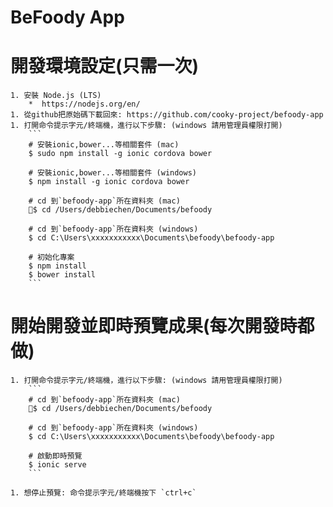 BeFoody App
============

# 開發環境設定(只需一次)

    1. 安裝 Node.js (LTS)
        *  https://nodejs.org/en/
    1. 從github把原始碼下載回來: https://github.com/cooky-project/befoody-app
    1. 打開命令提示字元/終端機，進行以下步驟: (windows 請用管理員權限打開)
        ```
        # 安裝ionic,bower...等相關套件 (mac)
        $ sudo npm install -g ionic cordova bower

        # 安裝ionic,bower...等相關套件 (windows)
        $ npm install -g ionic cordova bower

        # cd 到`befoody-app`所在資料夾 (mac)
        $ cd /Users/debbiechen/Documents/befoody

        # cd 到`befoody-app`所在資料夾 (windows)
        $ cd C:\Users\xxxxxxxxxxx\Documents\befoody\befoody-app

        # 初始化專案
        $ npm install
        $ bower install
        ```

# 開始開發並即時預覽成果(每次開發時都做)

    1. 打開命令提示字元/終端機，進行以下步驟: (windows 請用管理員權限打開)
        ```
        # cd 到`befoody-app`所在資料夾 (mac)
        $ cd /Users/debbiechen/Documents/befoody

        # cd 到`befoody-app`所在資料夾 (windows)
        $ cd C:\Users\xxxxxxxxxxx\Documents\befoody\befoody-app

        # 啟動即時預覽
        $ ionic serve
        ```

    1. 想停止預覽: 命令提示字元/終端機按下 `ctrl+c`